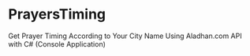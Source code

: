 # PrayersTiming
Get Prayer Timing According to Your City Name Using Aladhan.com API with C# (Console Application)
